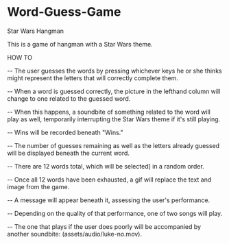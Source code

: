 # Word-Guess-Game

Star Wars Hangman

This is a game of hangman with a Star Wars theme.

HOW TO

-- The user guesses the words by pressing whichever
keys he or she thinks might represent the letters
that will correctly complete them.

-- When a word is guessed correctly, the picture in
the lefthand column will change to one related to
the guessed word.

-- When this happens, a soundbite of something related
to the word will play as well, temporarily interrupting
the Star Wars theme if it's still playing.

-- Wins will be recorded beneath "Wins."

-- The number of guesses remaining as well as the letters
already guessed will be displayed beneath the current word.

-- There are 12 words total, which will be selected]
in a random order.

-- Once all 12 words have been exhausted, a gif will
replace the text and image from the game.

-- A message will appear beneath it, assessing the user's
performance.

-- Depending on the quality of that performance, one of two
songs will play.

-- The one that plays if the user does poorly will be
accompanied by another soundbite: (assets/audio/luke-no.mov).
